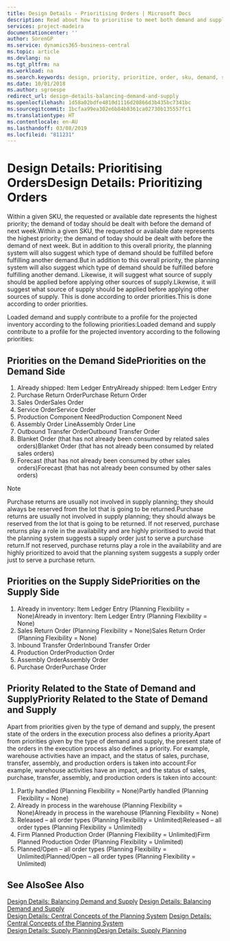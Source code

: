 ```yaml
---
title: Design Details - Prioritising Orders | Microsoft Docs
description: Read about how to prioritise to meet both demand and supply requirements.
services: project-madeira
documentationcenter: ''
author: SorenGP
ms.service: dynamics365-business-central
ms.topic: article
ms.devlang: na
ms.tgt_pltfrm: na
ms.workload: na
ms.search.keywords: design, priority, prioritize, order, sku, demand, supply
ms.date: 10/01/2018
ms.author: sgroespe
redirect_url: design-details-balancing-demand-and-supply
ms.openlocfilehash: 1d58a02bdfe4810d1116d20866d3b435bc7341bc
ms.sourcegitcommit: 1bcfaa99ea302e6b84b8361ca02730b135557fc1
ms.translationtype: HT
ms.contentlocale: en-AU
ms.lasthandoff: 03/08/2019
ms.locfileid: "811231"
---
```

# <a name="design-details-prioritizing-orders"></a><span data-ttu-id="1dbd5-103">Design Details: Prioritising Orders</span><span class="sxs-lookup"><span data-stu-id="1dbd5-103">Design Details: Prioritizing Orders</span></span>
<span data-ttu-id="1dbd5-104">Within a given SKU, the requested or available date represents the highest priority; the demand of today should be dealt with before the demand of next week.</span><span class="sxs-lookup"><span data-stu-id="1dbd5-104">Within a given SKU, the requested or available date represents the highest priority; the demand of today should be dealt with before the demand of next week.</span></span> <span data-ttu-id="1dbd5-105">But in addition to this overall priority, the planning system will also suggest which type of demand should be fulfilled before fulfilling another demand.</span><span class="sxs-lookup"><span data-stu-id="1dbd5-105">But in addition to this overall priority, the planning system will also suggest which type of demand should be fulfilled before fulfilling another demand.</span></span> <span data-ttu-id="1dbd5-106">Likewise, it will suggest what source of supply should be applied before applying other sources of supply.</span><span class="sxs-lookup"><span data-stu-id="1dbd5-106">Likewise, it will suggest what source of supply should be applied before applying other sources of supply.</span></span> <span data-ttu-id="1dbd5-107">This is done according to order priorities.</span><span class="sxs-lookup"><span data-stu-id="1dbd5-107">This is done according to order priorities.</span></span>  

<span data-ttu-id="1dbd5-108">Loaded demand and supply contribute to a profile for the projected inventory according to the following priorities:</span><span class="sxs-lookup"><span data-stu-id="1dbd5-108">Loaded demand and supply contribute to a profile for the projected inventory according to the following priorities:</span></span>  

## <a name="priorities-on-the-demand-side"></a><span data-ttu-id="1dbd5-109">Priorities on the Demand Side</span><span class="sxs-lookup"><span data-stu-id="1dbd5-109">Priorities on the Demand Side</span></span>  
1. <span data-ttu-id="1dbd5-110">Already shipped: Item Ledger Entry</span><span class="sxs-lookup"><span data-stu-id="1dbd5-110">Already shipped: Item Ledger Entry</span></span>  
2. <span data-ttu-id="1dbd5-111">Purchase Return Order</span><span class="sxs-lookup"><span data-stu-id="1dbd5-111">Purchase Return Order</span></span>  
3. <span data-ttu-id="1dbd5-112">Sales Order</span><span class="sxs-lookup"><span data-stu-id="1dbd5-112">Sales Order</span></span>  
4. <span data-ttu-id="1dbd5-113">Service Order</span><span class="sxs-lookup"><span data-stu-id="1dbd5-113">Service Order</span></span>  
5. <span data-ttu-id="1dbd5-114">Production Component Need</span><span class="sxs-lookup"><span data-stu-id="1dbd5-114">Production Component Need</span></span>  
6. <span data-ttu-id="1dbd5-115">Assembly Order Line</span><span class="sxs-lookup"><span data-stu-id="1dbd5-115">Assembly Order Line</span></span>  
7. <span data-ttu-id="1dbd5-116">Outbound Transfer Order</span><span class="sxs-lookup"><span data-stu-id="1dbd5-116">Outbound Transfer Order</span></span>  
8. <span data-ttu-id="1dbd5-117">Blanket Order (that has not already been consumed by related sales orders)</span><span class="sxs-lookup"><span data-stu-id="1dbd5-117">Blanket Order (that has not already been consumed by related sales orders)</span></span>  
9. <span data-ttu-id="1dbd5-118">Forecast (that has not already been consumed by other sales orders)</span><span class="sxs-lookup"><span data-stu-id="1dbd5-118">Forecast (that has not already been consumed by other sales orders)</span></span>  

> [!NOTE]  
>  <span data-ttu-id="1dbd5-119">Purchase returns are usually not involved in supply planning; they should always be reserved from the lot that is going to be returned.</span><span class="sxs-lookup"><span data-stu-id="1dbd5-119">Purchase returns are usually not involved in supply planning; they should always be reserved from the lot that is going to be returned.</span></span> <span data-ttu-id="1dbd5-120">If not reserved, purchase returns play a role in the availability and are highly prioritised to avoid that the planning system suggests a supply order just to serve a purchase return.</span><span class="sxs-lookup"><span data-stu-id="1dbd5-120">If not reserved, purchase returns play a role in the availability and are highly prioritized to avoid that the planning system suggests a supply order just to serve a purchase return.</span></span>  

## <a name="priorities-on-the-supply-side"></a><span data-ttu-id="1dbd5-121">Priorities on the Supply Side</span><span class="sxs-lookup"><span data-stu-id="1dbd5-121">Priorities on the Supply Side</span></span>  
1. <span data-ttu-id="1dbd5-122">Already in inventory: Item Ledger Entry (Planning Flexibility = None)</span><span class="sxs-lookup"><span data-stu-id="1dbd5-122">Already in inventory: Item Ledger Entry (Planning Flexibility = None)</span></span>  
2. <span data-ttu-id="1dbd5-123">Sales Return Order (Planning Flexibility = None)</span><span class="sxs-lookup"><span data-stu-id="1dbd5-123">Sales Return Order (Planning Flexibility = None)</span></span>  
3. <span data-ttu-id="1dbd5-124">Inbound Transfer Order</span><span class="sxs-lookup"><span data-stu-id="1dbd5-124">Inbound Transfer Order</span></span>  
4. <span data-ttu-id="1dbd5-125">Production Order</span><span class="sxs-lookup"><span data-stu-id="1dbd5-125">Production Order</span></span>  
5. <span data-ttu-id="1dbd5-126">Assembly Order</span><span class="sxs-lookup"><span data-stu-id="1dbd5-126">Assembly Order</span></span>  
6. <span data-ttu-id="1dbd5-127">Purchase Order</span><span class="sxs-lookup"><span data-stu-id="1dbd5-127">Purchase Order</span></span>  

## <a name="priority-related-to-the-state-of-demand-and-supply"></a><span data-ttu-id="1dbd5-128">Priority Related to the State of Demand and Supply</span><span class="sxs-lookup"><span data-stu-id="1dbd5-128">Priority Related to the State of Demand and Supply</span></span>  
<span data-ttu-id="1dbd5-129">Apart from priorities given by the type of demand and supply, the present state of the orders in the execution process also defines a priority.</span><span class="sxs-lookup"><span data-stu-id="1dbd5-129">Apart from priorities given by the type of demand and supply, the present state of the orders in the execution process also defines a priority.</span></span> <span data-ttu-id="1dbd5-130">For example, warehouse activities have an impact, and the status of sales, purchase, transfer, assembly, and production orders is taken into account:</span><span class="sxs-lookup"><span data-stu-id="1dbd5-130">For example, warehouse activities have an impact, and the status of sales, purchase, transfer, assembly, and production orders is taken into account:</span></span>  

1. <span data-ttu-id="1dbd5-131">Partly handled (Planning Flexibility = None)</span><span class="sxs-lookup"><span data-stu-id="1dbd5-131">Partly handled (Planning Flexibility = None)</span></span>  
2. <span data-ttu-id="1dbd5-132">Already in process in the warehouse (Planning Flexibility = None)</span><span class="sxs-lookup"><span data-stu-id="1dbd5-132">Already in process in the warehouse (Planning Flexibility = None)</span></span>  
3. <span data-ttu-id="1dbd5-133">Released – all order types (Planning Flexibility = Unlimited)</span><span class="sxs-lookup"><span data-stu-id="1dbd5-133">Released – all order types (Planning Flexibility = Unlimited)</span></span>  
4. <span data-ttu-id="1dbd5-134">Firm Planned Production Order (Planning Flexibility = Unlimited)</span><span class="sxs-lookup"><span data-stu-id="1dbd5-134">Firm Planned Production Order (Planning Flexibility = Unlimited)</span></span>  
5. <span data-ttu-id="1dbd5-135">Planned/Open – all order types (Planning Flexibility = Unlimited)</span><span class="sxs-lookup"><span data-stu-id="1dbd5-135">Planned/Open – all order types (Planning Flexibility = Unlimited)</span></span>  

## <a name="see-also"></a><span data-ttu-id="1dbd5-136">See Also</span><span class="sxs-lookup"><span data-stu-id="1dbd5-136">See Also</span></span>  
<span data-ttu-id="1dbd5-137">[Design Details: Balancing Demand and Supply](design-details-balancing-demand-and-supply.md) </span><span class="sxs-lookup"><span data-stu-id="1dbd5-137">[Design Details: Balancing Demand and Supply](design-details-balancing-demand-and-supply.md) </span></span>  
<span data-ttu-id="1dbd5-138">[Design Details: Central Concepts of the Planning System](design-details-central-concepts-of-the-planning-system.md) </span><span class="sxs-lookup"><span data-stu-id="1dbd5-138">[Design Details: Central Concepts of the Planning System](design-details-central-concepts-of-the-planning-system.md) </span></span>  
[<span data-ttu-id="1dbd5-139">Design Details: Supply Planning</span><span class="sxs-lookup"><span data-stu-id="1dbd5-139">Design Details: Supply Planning</span></span>](design-details-supply-planning.md)
